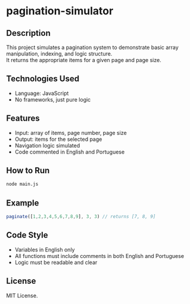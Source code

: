 # pagination-simulator

## Description

This project simulates a pagination system to demonstrate basic array manipulation, indexing, and logic structure.  
It returns the appropriate items for a given page and page size.

## Technologies Used

- Language: JavaScript
- No frameworks, just pure logic

## Features

- Input: array of items, page number, page size  
- Output: items for the selected page  
- Navigation logic simulated  
- Code commented in English and Portuguese  

## How to Run

```bash
node main.js
```

## Example

```js
paginate([1,2,3,4,5,6,7,8,9], 3, 3) // returns [7, 8, 9]
```

## Code Style

- Variables in English only  
- All functions must include comments in both English and Portuguese  
- Logic must be readable and clear  

## License

MIT License.